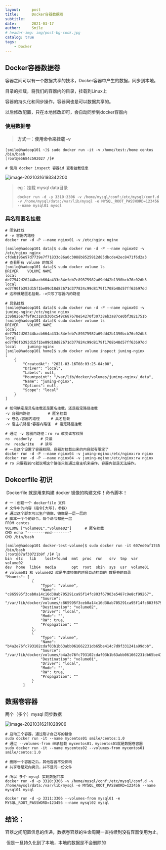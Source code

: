 ```yaml
---
layout:     post
title:      Docker容器数据卷
subtitle:   
date:       2021-03-17
author:     Smile
# header-img: img/post-bg-cook.jpg
catalog: true
tags:
    - Docker
---
```




## Docker容器数据卷

容器之间可以有一个数据共享的技术，Docker容器中产生的数据，同步到本地。

目录的挂载，将我们的容器内的目录，挂载到Linux上

容器的持久化和同步操作，容器间也是可以数据共享的。

以后修改配置，只在本地修改即可，会自动同步到docker容器内

### 使用数据卷

>#### 方式一：使用命令来挂载 -v

```shell
[smile@hadoop101 ~]$ sudo docker run -it -v /home/test:/home centos /bin/bash
[root@e5684c592027 /]# 

# 使用 docker inspect 容器id 查看挂载信息
```

![image-20210316193342200](https://smile9996.oss-cn-shanghai.aliyuncs.com/github/image/imgDocker/image-20210316193342200.png)

>eg：挂载 mysql data目录
>
>```shell
>docker run -d -p 3310:3306 -v /home/mysql/conf:/etc/mysql/conf.d -v /home/mysql/data:/var/lib/mysql -e MYSQL_ROOT_PASSWORD=123456 --name mysql01 mysql
>```

### 具名和匿名挂载

```shell
# 匿名挂载
# -v 容器内路径
docker run -d -P --name nginx01 -v /etc/nginx nginx

[smile@hadoop101 data]$ sudo docker run -d -P --name nginx02 -v /etc/nginx nginx
cfdeb196e97d7739e7f71833c86a0c3088b8525912d85dbcde42ec8471f6d2a3
# 查看所有 volume 的情况
[smile@hadoop101 data]$ sudo docker volume ls
DRIVER    VOLUME NAME
local     de77542d20244bacb664a433c84efeb7c89375982a69dd42b1390bcb76c02db3
local     ed7f90fb393d15f1be09d18d82671d377824c99d8179f1708b48d57ff63697dd
# 这种就是匿名挂载，-v只写了容器内的路径

# 具名挂载
[smile@hadoop101 data]$ sudo docker run -d -P --name nginx03 -v juming-nginx:/etc/nginx nginx
239b826e7f9f9c318cb30bc549c687678e54270f30738eb3a87ce0bf3821751b
[smile@hadoop101 data]$ sudo docker volume ls
DRIVER    VOLUME NAME
local     de77542d20244bacb664a433c84efeb7c89375982a69dd42b1390bcb76c02db3
local     ed7f90fb393d15f1be09d18d82671d377824c99d8179f1708b48d57ff63697dd
local     juming-nginx
[smile@hadoop101 home]$ sudo docker volume inspect juming-nginx
[
    {
        "CreatedAt": "2021-03-16T08:03:25-04:00",
        "Driver": "local",
        "Labels": null,
        "Mountpoint": "/var/lib/docker/volumes/juming-nginx/_data",
        "Name": "juming-nginx",
        "Options": null,
        "Scope": "local"
    }
]

# 如何确定是具名挂载还是匿名挂载，还是指定路径挂载
-v 容器内路径		# 匿名挂载
-v 卷名:容器内路径		# 具名挂载
-v 宿主机路径:容器内路径	# 指定路径挂载

# 通过 -v 容器内路径：ro rw 改变读写权限
ro	readonly	# 只读
rw	readwrite	# 读写
# 一旦这个设置了容器权限，容器对挂载出来的内容就有限定了
docker run -d -P --name nginx04 -v juming-nginx:/etc/nginx:ro nginx
docker run -d -P --name nginx04 -v juming-nginx:/etc/nginx:rw nginx
# ro 只要看到ro就说明这个路径只能通过宿主机来操作，容器内部是无法操作。
```

## Dokcerfile 初识

​	Dockerfile 就是用来构建 docker 镜像的构建文件！命令脚本！

```shell
# 一：创建一个 dockerfile 文件
# 文件中的内容（指令[大写]，参数）
# 通过这个脚本可以生产镜像，镜像是一层一层的
# 脚本一个个的命令，每个命令都是一层
FROM centos
VOLUME ["volume01","volume02"]		# 匿名挂载
CMD echo "--------end--------"
CMD /bin/bash

[smile@hadoop101 docker-test-volume]$ sudo docker run -it 607ed0af1745 /bin/bash
[root@37af30721b9f /]# ls
bin  etc   lib	  lost+found  mnt  proc  run   srv  tmp  var	   volume02
dev  home  lib64  media       opt  root  sbin  sys  usr  volume01
# volume01 和 volume02 就是生成镜像的时候自动挂载的 数据卷的目录
"Mounts": [
            {
                "Type": "volume",
                "Name": "c865995f3ceb0a14c16d38ab705291ca95f14fc803f67903e5487c9e8cf99267",
                "Source": "/var/lib/docker/volumes/c865995f3ceb0a14c16d38ab705291ca95f14fc803f67903e5487c9e8cf99267/_data",
                "Destination": "volume02",
                "Driver": "local",
                "Mode": "",
                "RW": true,
                "Propagation": ""
            },
            {
                "Type": "volume",
                "Name": "b4a2e76fc793102cdaf03b1b63abb061662231db65be414c7d9f331241a99dbb",
                "Source": "/var/lib/docker/volumes/b4a2e76fc793102cdaf03b1b63abb061662231db65be414c7d9f331241a99dbb/_data",
                "Destination": "volume01",
                "Driver": "local",
                "Mode": "",
                "RW": true,
                "Propagation": ""
            }
        ]
```

## 数据卷容器

两个（多个）mysql 同步数据

![image-20210316211028906](https://smile9996.oss-cn-shanghai.aliyuncs.com/github/image/imgDocker/image-20210316211028906.png)

```shell
# 启动三个容器，通过刚才自己写的镜像
sudo docker run -it --name mycentos01 smile/centos:1.0
# 通过 --volumes-from 继承挂载 mycentos01，mycentos01就是数据卷容器
sudo docker run -it --name mycentos02 --volumes-from mycentos01 smile/centos:1.0

# 删除一个容器之后，其他容器不受影响
# 共享卷是双向拷贝，并不是同一份文件

# 所以 多个 mysql 实现数据共享
docker run -d -p 3310:3306 -v /home/mysql/conf:/etc/mysql/conf.d -v /home/mysql/data:/var/lib/mysql -e MYSQL_ROOT_PASSWORD=123456 --name mysql01 mysql

docker run -d -p 3311:3306 --volumes-from mysql01 -e MYSQL_ROOT_PASSWORD=123456 --name mysql02 mysql
```

## 结论：

​	容器之间配置信息的传递，数据卷容器的生命周期一直持续到没有容器使用为止。

​	但是一旦持久化到了本地，本地的数据是不会删除的
